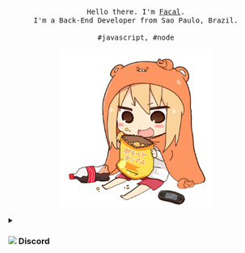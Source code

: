 <p align="center">
  <br>
  <br>
  <br>
  <samp>Hello there. I'm <a href="https://github.com/facalz">Facal</a>.<br> I'm a Back-End Developer from Sao Paulo, Brazil.<br><br>#javascript, #node</samp>
  <br>
  <br>
  <a href="#">
  <img src="https://github.com/facalz/facalz/blob/main/picture.png" width="300"/>
  </a>
  
  <details><summary >
  <h3>
  <img src="https://discord.com/assets/3437c10597c1526c3dbd98c737c2bcae.svg" width="64"/>
  Discord</h3>
  </summary>

<a href="https://discord.com/users/290131759159443457" target="_blank" rel="nofollow">
      <img src="https://lanyard-profile-readme.vercel.app/api/506850276863508491?idleMessage=Offline..." alt="Discord Presence" align="center">
   </a>

</details>
</p>
